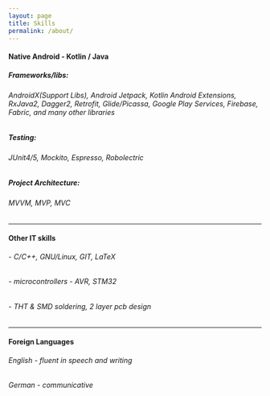 ```yaml
---
layout: page
title: Skills
permalink: /about/
---
```


#### **Native Android - Kotlin / Java**

##### Frameworks/libs: 
###### AndroidX(Support Libs), Android Jetpack, Kotlin Android Extensions, RxJava2, Dagger2, Retrofit, Glide/Picassa, Google Play Services, Firebase, Fabric, and many other libraries

##### Testing:
###### JUnit4/5, Mockito, Espresso, Robolectric

##### Project Architecture:
###### MVVM, MVP, MVC

---   
  
#### **Other IT skills**
###### - C/C++, GNU/Linux, GIT, LaTeX 
###### - microcontrollers - AVR, STM32
###### - THT & SMD soldering, 2 layer pcb design

---

#### **Foreign Languages**
###### English - fluent in speech and writing 
###### German - communicative
